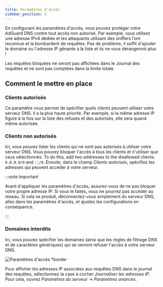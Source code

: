 ```yaml
---
title: Paramètres d'accès
sidebar_position: 3
---
```


En configurant les paramètres d'accès, vous pouvez protéger votre AdGuard DNS contre tout accès non autorisé. Par exemple, vous utilisez une adresse IPv4 dédiée et les attaquants utilisant des sniffers l’ont reconnue et la bombardent de requêtes. Pas de problème, il suffit d'ajouter le domaine ou l'adresse IP gênante à la liste et ils ne vous dérangeront plus !

Les requêtes bloquées ne seront pas affichées dans le Journal des requêtes et ne sont pas comptées dans la limite totale.

## Comment le mettre en place

### Clients autorisés

Ce paramètre vous permet de spécifier quels clients peuvent utiliser votre serveur DNS. Il a la plus haute priorité. Par exemple, si la même adresse IP figure à la fois sur la liste des refusés et des autorisés, elle sera quand même autorisée.

### Clients non autorisés

Ici, vous pouvez lister les clients qui ne sont pas autorisés à utiliser votre serveur DNS. Vous pouvez bloquer l'accès à tous les clients et n'utiliser que ceux sélectionnés. To do this, add two addresses to the disallowed clients: `0.0.0.0/0` and `::/0`. Ensuite, dans le champ _Clients autorisés_, spécifiez les adresses qui peuvent accéder à votre serveur.

:::note Important

Avant d'appliquer les paramètres d'accès, assurez-vous de ne pas bloquer votre propre adresse IP. Si vous le faites, vous ne pourrez pas accéder au réseau. Si cela se produit, déconnectez-vous simplement du serveur DNS, allez dans les paramètres d'accès, et ajustez les configurations en conséquence.

:::

### Domaines interdits

Ici, vous pouvez spécifier les domaines (ainsi que les règles de filtrage DNS et de caractères génériques) qui se verront refuser l'accès à votre serveur DNS.

![Paramètres d'accès \*border](https://cdn.adtidy.org/content/release_notes/dns/v2-5/AS-en.png)

Pour afficher les adresses IP associées aux requêtes DNS dans le journal des requêtes, sélectionnez la case à cocher _Journaliser les adresses IP_. Pour cela, ouvrez _Paramètres du serveur_ → _Paramètres avancés_.
